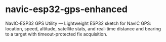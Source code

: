 # navic-esp32-gps-enhanced
NavIC-ESP32 GPS Utility — Lightweight ESP32 sketch for NavIC GPS: location, speed, altitude, satellite stats, and real-time distance and bearing to a target with timeout-protected fix acquisition.
